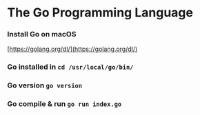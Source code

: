 # The Go Programming Language

### Install Go on macOS
[https://golang.org/dl/](https://golang.org/dl/)

### Go installed in `cd /usr/local/go/bin/`
### Go version `go version`
### Go compile & run `go run index.go`
